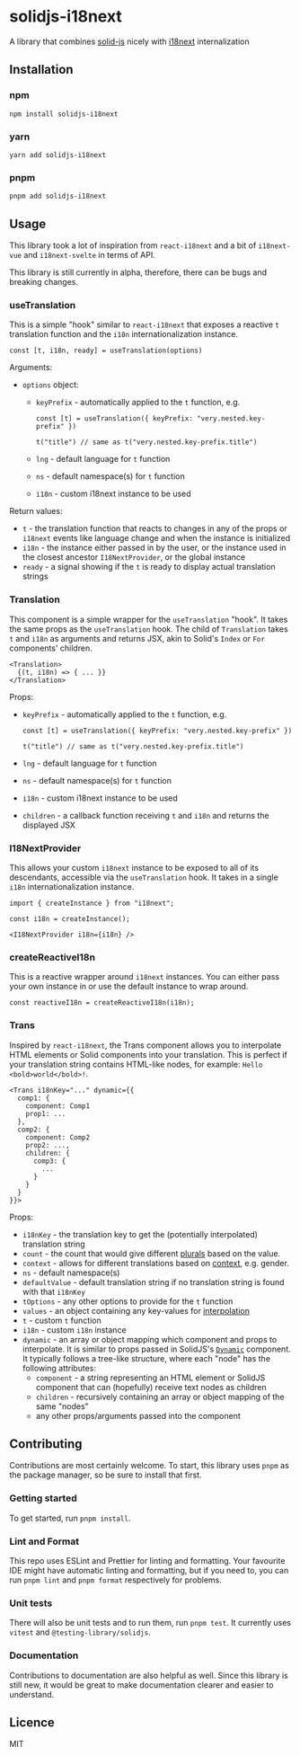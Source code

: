 # solidjs-i18next

A library that combines [solid-js](https://www.solidjs.com/) nicely with
[i18next](https://www.i18next.com) internalization

## Installation

### npm

```
npm install solidjs-i18next
```

### yarn

```
yarn add solidjs-i18next
```

### pnpm

```
pnpm add solidjs-i18next
```

## Usage

This library took a lot of inspiration from `react-i18next` and a bit
of `i18next-vue` and `i18next-svelte` in terms of API.

This library is still currently in alpha, therefore, there can be bugs
and breaking changes.

### useTranslation

This is a simple "hook" similar to `react-i18next` that exposes a reactive
`t` translation function and the `i18n` internationalization instance.

```
const [t, i18n, ready] = useTranslation(options)
```

Arguments:

- `options` object:

  - `keyPrefix` - automatically applied to the `t` function, e.g.

    ```
    const [t] = useTranslation({ keyPrefix: "very.nested.key-prefix" })

    t("title") // same as t("very.nested.key-prefix.title")
    ```

  - `lng` - default language for `t` function
  - `ns` - default namespace(s) for `t` function
  - `i18n` - custom i18next instance to be used

Return values:

- `t` - the translation function that reacts to changes in any of the props or `i18next` events like language change and when the instance is initialized
- `i18n` - the instance either passed in by the user, or the instance used in the closest ancestor `I18NextProvider`, or the global instance
- `ready` - a signal showing if the `t` is ready to display actual translation strings

### Translation

This component is a simple wrapper for the `useTranslation` "hook".
It takes the same props as the `useTranslation` hook. The child of
`Translation` takes `t` and `i18n` as arguments and returns JSX,
akin to Solid's `Index` or `For` components' children.

```
<Translation>
  {(t, i18n) => { ... }}
</Translation>
```

Props:

- `keyPrefix` - automatically applied to the `t` function, e.g.

  ```
  const [t] = useTranslation({ keyPrefix: "very.nested.key-prefix" })

  t("title") // same as t("very.nested.key-prefix.title")
  ```

- `lng` - default language for `t` function
- `ns` - default namespace(s) for `t` function
- `i18n` - custom i18next instance to be used
- `children` - a callback function receiving `t` and `i18n` and returns the displayed JSX

### I18NextProvider

This allows your custom `i18next` instance to be exposed to all of its
descendants, accessible via the `useTranslation` hook. It takes in a
single `i18n` internationalization instance.

```
import { createInstance } from "i18next";

const i18n = createInstance();

<I18NextProvider i18n={i18n} />
```

### createReactiveI18n

This is a reactive wrapper around `i18next` instances. You can either
pass your own instance in or use the default instance to wrap around.

```
const reactiveI18n = createReactiveI18n(i18n);
```

### Trans

Inspired by `react-i18next`, the Trans component allows you to
interpolate HTML elements or Solid components into your translation.
This is perfect if your translation string contains HTML-like nodes,
for example: `Hello <bold>world</bold>!`.

```
<Trans i18nKey="..." dynamic={{
  comp1: {
    component: Comp1
    prop1: ...
  },
  comp2: {
    component: Comp2
    prop2: ...,
    children: {
      comp3: {
        ...
      }
    }
  }
}}>
```

Props:

- `i18nKey` - the translation key to get the (potentially interpolated) translation string
- `count` - the count that would give different [plurals](https://www.i18next.com/translation-function/plurals) based on the value.
- `context` - allows for different translations based on [context](https://www.i18next.com/translation-function/context), e.g. gender.
- `ns` - default namespace(s)
- `defaultValue` - default translation string if no translation string is found with that `i18nKey`
- `tOptions` - any other options to provide for the `t` function
- `values` - an object containing any key-values for [interpolation](https://www.i18next.com/translation-function/interpolation)
- `t` - custom `t` function
- `i18n` - custom `i18n` instance
- `dynamic` - an array or object mapping which component and props to interpolate. It is similar to props passed in SolidJS's [`Dynamic`](https://docs.solidjs.com/concepts/control-flow/dynamic) component. It typically follows a tree-like structure, where each "node" has the following attributes:
  - `component` - a string representing an HTML element or SolidJS component that can (hopefully) receive text nodes as children
  - `children` - recursively containing an array or object mapping of the same "nodes"
  - any other props/arguments passed into the component

## Contributing

Contributions are most certainly welcome. To start, this library uses
`pnpm` as the package manager, so be sure to install that first.

### Getting started

To get started, run `pnpm install`.

### Lint and Format

This repo uses ESLint and Prettier for linting and formatting. Your
favourite IDE might have automatic linting and formatting, but if you
need to, you can run `pnpm lint` and `pnpm format` respectively for problems.

### Unit tests

There will also be unit tests and to run them, run `pnpm test`. It
currently uses `vitest` and `@testing-library/solidjs`.

### Documentation

Contributions to documentation are also helpful as well. Since this
library is still new, it would be great to make documentation clearer
and easier to understand.

## Licence

MIT
